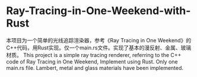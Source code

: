 # Ray-Tracing-in-One-Weekend-with-Rust
本项目为一个简单的光线追踪渲染器，参考《Ray Tracing in One Weekend》的C++代码，用Rust实现。仅一个main.rs文件。实现了基本的漫反射、金属、玻璃材质。  This project is a simple ray tracing renderer, referring to the C++ code of Ray Tracing in One Weekend, Implement using Rust. Only one main.rs file. Lambert, metal and glass materials have been implemented.
